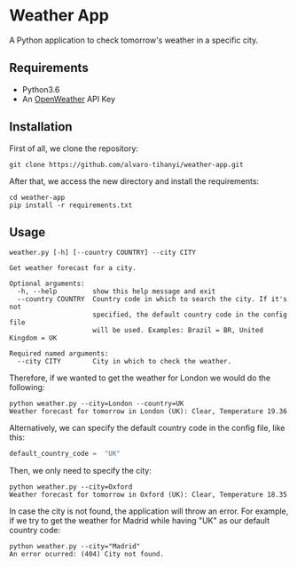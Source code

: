 # Weather App

A Python application to check tomorrow's weather in a specific city.

## Requirements
* Python3.6
* An [OpenWeather](https://openweathermap.org/) API Key

## Installation
First of all, we clone the repository:

    git clone https://github.com/alvaro-tihanyi/weather-app.git
After that, we access the new directory and install the requirements:
  
    cd weather-app
    pip install -r requirements.txt


## Usage


    weather.py [-h] [--country COUNTRY] --city CITY
    
    Get weather forecast for a city.
    
    Optional arguments:
      -h, --help         show this help message and exit
      --country COUNTRY  Country code in which to search the city. If it's not
                         specified, the default country code in the config file
                         will be used. Examples: Brazil = BR, United Kingdom = UK
    
    Required named arguments:
      --city CITY        City in which to check the weather.

Therefore, if we wanted to get the weather for London we would do the following:

    python weather.py --city=London --country=UK
    Weather forecast for tomorrow in London (UK): Clear, Temperature 19.36

Alternatively,  we can specify the default country code in the config file, like this:
```python
default_country_code =  "UK"
````
Then, we only need to specify the city:

    python weather.py --city=Oxford
    Weather forecast for tomorrow in Oxford (UK): Clear, Temperature 18.35
In case the city is not found, the application will throw an error. For example, if we try to get the weather 
for Madrid while having "UK" as our default country code:

    python weather.py --city="Madrid"
    An error ocurred: (404) City not found.
